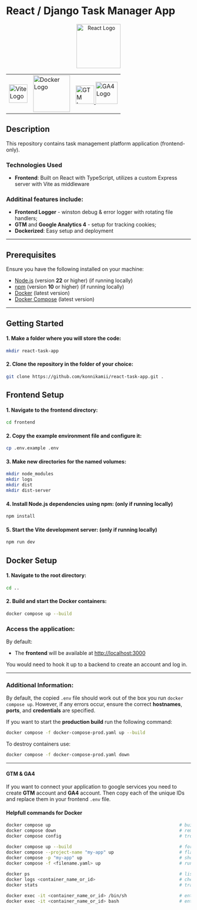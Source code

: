 # React / Django Task Manager App

<p align="center" style="display: flex; justify-content: center; align-items: center;">
  <a href="https://react.dev/" rel="noopener noreferrer" target="_blank">
    <img src="https://dac.digital/wp-content/uploads/2023/11/react-logo-optimized.png" height="120" alt="React Logo">
  </a> 
</p>

<table align="center" > 
  <tr>
    <td>
      <a href="https://vite.dev/" rel="noopener noreferrer" target="_blank">
        <img src="https://de.vitejs.dev/logo-with-shadow.png" height="50" alt="Vite Logo">
      </a>
    </td> 
    <td>
      <a href="https://www.docker.com/" rel="noopener noreferrer" target="_blank">
        <img src="https://www.logo.wine/a/logo/Docker_(software)/Docker_(software)-Logo.wine.svg" height="100" alt="Docker Logo">
      </a>
    </td>
    <td>
      <a href="https://tagmanager.google.com/" rel="noopener noreferrer" target="_blank">
        <img src="https://img.icons8.com/color/512/google-tag-manager.png" height="50" alt="GTM Logo">
      </a>
      <a href="https://marketingplatform.google.com/about/analytics/" rel="noopener noreferrer" target="_blank">
        <img src="https://miro.medium.com/v2/resize:fit:1400/1*-ExxDAPl4rciaENKd8QSBw.png" height="60" alt="GA4 Logo">
      </a>
    </td>
  </tr>
</table>

## Description

This repository contains task management platform application (frontend-only).

### Technologies Used

- **Frontend**: Built on React with TypeScript, utilizes a custom Express server with Vite as middleware

### Additinal features include:

- **Frontend Logger** - winston debug & error logger with rotating file handlers;
- **GTM** and **Google Analytics 4** - setup for tracking cookies;
- **Dockerized**: Easy setup and deployment

---

## Prerequisites

Ensure you have the following installed on your machine:

- [Node.js](https://nodejs.org/) (version **22** or higher) (if running locally)
- [npm](https://www.npmjs.com/) (version **10** or higher) (if running locally)
- [Docker](https://www.docker.com/) (latest version)
- [Docker Compose](https://docs.docker.com/compose/) (latest version)

---

## Getting Started

#### 1. Make a folder where you will store the code:

```bash
mkdir react-task-app
```

#### 2. Clone the repository in the folder of your choice:

```bash
git clone https://github.com/konnikamii/react-task-app.git .
```

## Frontend Setup

#### 1. Navigate to the frontend directory:

```bash
cd frontend
```

#### 2. Copy the example environment file and configure it:

```bash
cp .env.example .env
```

#### 3. Make new directories for the named volumes:

```bash
mkdir node_modules
mkdir logs
mkdir dist
mkdir dist-server
```

#### 4. Install Node.js dependencies using npm: (only if running locally)

```bash
npm install
```

#### 5. Start the Vite development server: (only if running locally)

```bash
npm run dev
```

## Docker Setup

#### 1. Navigate to the root directory:

```bash
cd ..
```

#### 2. Build and start the Docker containers:

```bash
docker compose up --build
```

### Access the application:

By default:

- The **frontend** will be available at [http://localhost:3000](http://localhost:3000)

You would need to hook it up to a backend to create an account and log in.

---

### Additional Information:

By default, the copied `.env` file should work out of the box you run `docker compose up`.
However, if any errors occur, ensure the correct **hostnames**, **ports**, and **credentials** are specified.

If you want to start the **production build** run the following command:

```bash
docker compose -f docker-compose-prod.yaml up --build
```

To destroy containers use:

```bash
docker compose -f docker-compose-prod.yaml down
```

---

#### GTM & GA4

If you want to connect your application to google services you need to create **GTM** account and **GA4** account. Then copy each of the unique IDs and replace them in your frontend `.env` file.

#### Helpfull commands for Docker

```bash
docker compose up                                                 # builds images and starts the containers (dafaults to: ./docker-compose.yaml ./.env)
docker compose down                                               # removes containers
docker compose config                                             # troubleshoots the setup

docker compose up --build                                         # forces image rebuilds
docker compose --project-name "my-app" up                         # flag for setting project name (if not specified)
docker compose -p "my-app" up                                     # shorthand for project name
docker compose -f <filename.yaml> up                              # runs a particular 'docker-compose.yaml' file
  
docker ps                                                         # lists all containers
docker logs <container_name_or_id>                                # check logs of container
docker stats                                                      # tracks active container resource utilization

docker exec -it <container_name_or_id> /bin/sh                    # enter container using shell
docker exec -it <container_name_or_id> bash                       # enter container using bash (if installed)
```
